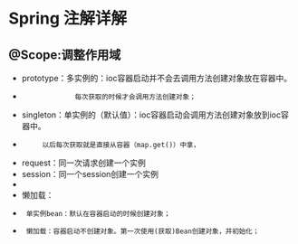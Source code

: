 # Spring 注解详解
## @Scope:调整作用域
 * prototype：多实例的：ioc容器启动并不会去调用方法创建对象放在容器中。
 * 					每次获取的时候才会调用方法创建对象；
 * singleton：单实例的（默认值）：ioc容器启动会调用方法创建对象放到ioc容器中。
 * 			以后每次获取就是直接从容器（map.get()）中拿，
 * request：同一次请求创建一个实例
 * session：同一个session创建一个实例
 *
 * 懒加载：
 * 		单实例bean：默认在容器启动的时候创建对象；
 * 		懒加载：容器启动不创建对象。第一次使用(获取)Bean创建对象，并初始化；
